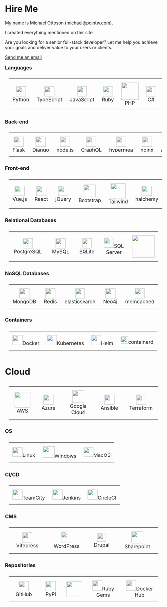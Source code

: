 # Hire Me

My name is Michael Ottoson (michael@pointw.com).  

<centered-image src="/img/michael-ottoson.png" rounded width="200"/>

I created everything mentioned on this site.

Are you looking for a senior full-stack developer? Let me help you achieve your goals and deliver value to your users or clients.

<a href="mailto:%22Michael%20Ottoson%22%20%3cmichael@pointw.com%3e?subject=I%20would%20like%20to%20hire%20you&body=I%20was%20looking%20at%20https%3A%2F%2Fpointw.com%20and%20I%20liked%20what%20I%20saw.%20%20Let%27s%20meet%20to%20discuss%20how%20we%20can%20work%20together%20on%20my%20next%20project.">Send me an email</a>


<style scoped>
td, th, tr, table {
  border: 0 !important;
  border-spacing:0 !important;
  margin: 0;
  padding: 0.75em;
}
h2 {
  margin-top: 15px;
  padding-top: 0;
  font-size: 12pt;
}
</style>

## Languages
<table>
<tr>
  <td align="center"><img src="/img/python.svg" width="32">Python</td>
  <td align="center"><img src="/img/typescript.svg" width="32">TypeScript</td>
  <td align="center"><img src="/img/javascript.svg" width="32">JavaScript</td>
  <td align="center"><img src="/img/ruby.svg" width="32">Ruby</td>
  <td align="center"><img src="/img/php.svg" width="55">PHP</td>
  <td align="center"><img src="/img/csharp.svg" width="32">C#</td>
  <td align="center"><img src="/img/cpp.svg" width="32">C/C++</td>
  <td align="center"><img src="/img/java.svg" width="32">Java</td>
</tr>
</table>


## Back-end
<table>
<tr>
  <td align="center"><img src="/img/flask.png" width="32">Flask</td>
  <td align="center"><img src="/img/django.svg" width="32">Django</td>
  <td align="center"><img src="/img/nodejs.svg" width="32">node.js</td>
  <td align="center"><img src="/img/graphql.svg" width="32">GraphQL</td>
  <td align="center"><img src="/img/hypermea-logo.svg" width="32">hypermea</td>
  <td align="center"><img src="/img/nginx.svg" width="32">nginx</td>
  <td align="center"><img src="/img/apache.svg" width="32">Apache</td>
  <td align="center"><img src="/img/microsoft.svg" width="32">IIS</td>
  <td align="center"><img src="/img/asp.svg" width="32">ASP.NET</td>
</tr>
</table>


## Front-end
<table>
<tr>
  <td align="center"><img src="/img/vuejs.svg" width="32">Vue.js</td>
  <td align="center"><img src="/img/react.svg" width="32">React</td>
  <td align="center"><img src="/img/jquery.svg" width="32">jQuery</td>
  <td align="center"><img src="/img/bootstrap.svg" width="40">Bootstrap</td>
  <td align="center"><img src="/img/tailwind.svg" width="48">Tailwind</td>
  <td align="center"><img src="/img/halchemy-logo.svg" width="32">halchemy</td>
</tr>
</table>

## Relational Databases
<table>
<tr>
  <td align="center"><img src="/img/postgresql.svg" width="32">PostgreSQL</td>
  <td align="center"><img src="/img/mysql.svg" width="32">MySQL</td>
  <td align="center"><img src="/img/sqlite.svg" width="32">SQLite</td>
  <td align="center"><img src="/img/sql-server.svg" width="32">SQL Server</td>
  <td align="center"><img src="/img/oracle.svg" width="72"></td>
</tr>
</table>

## NoSQL Databases
<table>
<tr>
  <td align="center"><img src="/img/mongodb.svg" width="32">MongoDB</td>
  <td align="center"><img src="/img/redis.svg" width="32">Redis</td>
  <td align="center"><img src="/img/elasticsearch.svg" width="32">elasticsearch</td>
  <td align="center"><img src="/img/neo4j.svg" width="32">Neo4j</td>
  <td align="center"><img src="/img/memcached.svg" width="32">memcached</td>
</tr>
</table>

## Containers
<table>
<tr>
  <td align="center"><img src="/img/docker.svg" width="32">Docker</td>
  <td align="center"><img src="/img/kubernetes.svg" width="32">Kubernetes</td>
  <td align="center"><img src="/img/helm.svg" width="32">Helm</td>
  <td align="center"><img src="/img/containerd.svg" width="24">containerd</td>
</tr>
</table>

# Cloud
<table>
<tr>
  <td align="center"><img src="/img/aws.svg" width="50">AWS</td>
  <td align="center"><img src="/img/azure.svg" width="32">Azure</td>
  <td align="center"><img src="/img/google-cloud.svg" width="40">Google Cloud</td>
  <td align="center"><img src="/img/ansible.svg" width="32">Ansible</td>
  <td align="center"><img src="/img/terraform.svg" width="32">Terraform</td>
</tr>
</table>

## OS
<table>
<tr>
  <td align="center"><img src="/img/linux.svg" width="32">Linux</td>
  <td align="center"><img src="/img/windows.svg" width="38">Windows</td>
  <td align="center"><img src="/img/apple.svg" width="32">MacOS</td>
</tr>
</table>


## CI/CD
<table>
<tr>
  <td align="center"><img src="/img/teamcity.svg" width="32">TeamCity</td>
  <td align="center"><img src="/img/jenkins.svg" width="32">Jenkins</td>
  <td align="center"><img src="/img/circleci.svg" width="32">CircleCI</td>
</tr>
</table>

## CMS
<table>
<tr>
  <td align="center"><img src="/img/vitepress.svg" width="32">Vitepress</td>
  <td align="center"><img src="/img/wordpress.svg" width="36">WordPress</td>
  <td align="center"><img src="/img/drupal.svg" width="28">Drupal</td>
  <td align="center"><img src="/img/sharepoint.svg" width="38">Sharepoint</td>
</tr>
</table>

## Repositories
<table>
<tr>
  <td align="center"><img src="/img/github.svg" width="32">GitHub</td>
  <td align="center"><img src="/img/pypi.svg" width="32">PyPi</td>
  <td align="center"><img src="/img/npm.svg" width="50"></td>
  <td align="center"><img src="/img/rubygems.svg" width="32">Ruby Gems</td>
  <td align="center"><img src="/img/docker.svg" width="32">Docker Hub</td>
</tr>
</table>
